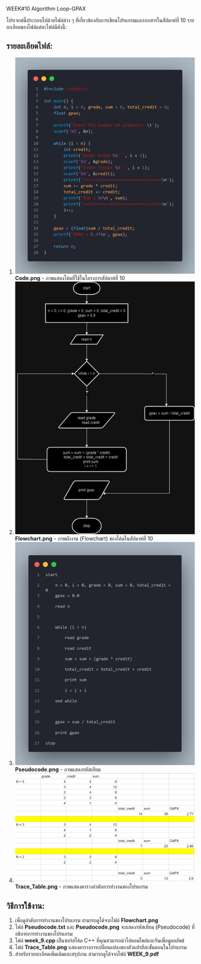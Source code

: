 WEEK#10 Algorithm Loop-GPAX


โปรเจกต์นี้ประกอบไปด้วยไฟล์ต่าง ๆ ที่เกี่ยวข้องกับการเขียนโปรแกรมและเอกสารในสัปดาห์ที่ 10 รายละเอียดของไฟล์แต่ละไฟล์มีดังนี้:

## รายละเอียดไฟล์:

1. ![Code.png](./Code.png)  
   **Code.png** - ภาพแสดงโค้ดที่ใช้ในโครงการสัปดาห์ที่ 10
2. ![Flowchart.png](./Flowchart.png)  
   **Flowchart.png** - ภาพผังงาน (Flowchart) ของโค้ดในสัปดาห์ที่ 10
3. ![Pseudocode.png](./Pseudocode.png)  
   **Pseudocode.png** - ภาพแสดงรหัสเทียม
5. ![Trace_Table.png](./Trace_Table.png)  
   **Trace_Table.png** - ภาพแสดงตารางลำดับการทำงานของโปรแกรม

## วิธีการใช้งาน:

1. เพื่อดูลำดับการทำงานของโปรแกรม สามารถดูได้จากไฟล์ **Flowchart.png**
2. ไฟล์ **Pseudocode.txt** และ **Pseudocode.png** จะแสดงรหัสเทียม (Pseudocode) ที่อธิบายการทำงานของโปรแกรม
3. ไฟล์ **week_9.cpp** เป็นซอร์สโค้ด C++ ที่คุณสามารถนำไปคอมไพล์และรันเพื่อดูผลลัพธ์
4. ไฟล์ **Trace_Table.png** แสดงตารางการเปลี่ยนแปลงของตัวแปรทีละขั้นตอนในโปรแกรม
5. สำหรับรายละเอียดเพิ่มเติมและสรุปงาน สามารถดูได้จากไฟล์ **WEEK_9.pdf**
